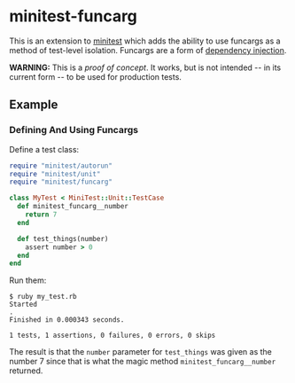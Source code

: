 # minitest-funcarg

This is an extension to [minitest](https://github.com/seattlerb/minitest)
which adds the ability to use funcargs as a method of test-level isolation.
Funcargs are a form of [dependency injection](http://en.wikipedia.org/wiki/Dependency_injection).

**WARNING:** This is a _proof of concept_. It works, but is not intended --
in its current form -- to be used for production tests.

## Example

### Defining And Using Funcargs

Define a test class:

```ruby
require "minitest/autorun"
require "minitest/unit"
require "minitest/funcarg"

class MyTest < MiniTest::Unit::TestCase
  def minitest_funcarg__number
    return 7
  end

  def test_things(number)
    assert number > 0
  end
end
```

Run them:

    $ ruby my_test.rb
    Started
    .
    Finished in 0.000343 seconds.

    1 tests, 1 assertions, 0 failures, 0 errors, 0 skips

The result is that the `number` parameter for `test_things` was given
as the number 7 since that is what the magic method
`minitest_funcarg__number` returned.
